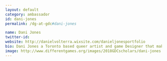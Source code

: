 ```yaml
---
layout: default
category: ambassador
id: dani-jones
permalink: /dg-at-gdc#dani-jones

name: Dani Jones
twitter-id:
website: http://danielvolterra.wixsite.com/danieljonesportfolio
bio: Dani Jones a Toronto based queer artist and game Designer that makes sculptural augmented art and explorative games. Their personal experience informs their emotive mechanics, playing on social constructs to evoke emotional response from players.  
image: http://www.differentgames.org/images/2018GDCscholars/dani-jones.png
---
```

